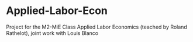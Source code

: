 # Applied-Labor-Econ
Project for the M2-MiE Class Applied Labor Economics (teached by Roland Rathelot), joint work with Louis Blanco
